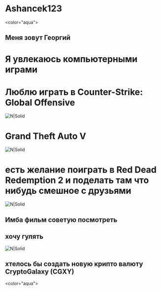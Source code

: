# Ashancek123
<color="aqua">
## Меня зовут Георгий 
# Я увлекаюсь компьютерными играми 
# Люблю играть в Counter-Strike: Global Offensive
![N|Solid]()
# Grand Theft Auto V
![N|Solid]()
# есть желание поиграть в Red Dead Redemption 2 и поделать там что нибудь смешное с друзьями
![N|Solid]()
## Имба фильм советую посмотреть 
## хочу гулять
![N|Solid](https://i.pinimg.com/originals/20/8b/b0/208bb09c6da77e6886534f28bfa9ef70.jpg)
## хтелось бы создать новую крипто валюту CryptoGalaxy (CGXY) 
<color="aqua">

